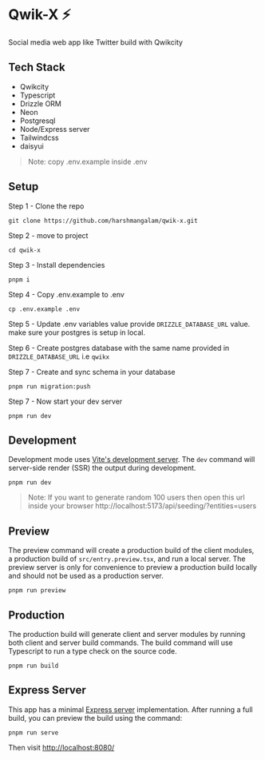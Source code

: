 # Qwik-X ⚡️

Social media web app like Twitter build with Qwikcity

## Tech Stack

- Qwikcity
- Typescript
- Drizzle ORM
- Neon
- Postgresql
- Node/Express server
- Tailwindcss
- daisyui

> Note: copy .env.example inside .env

## Setup

Step 1 - Clone the repo

```shell
git clone https://github.com/harshmangalam/qwik-x.git
```

Step 2 - move to project

```shell
cd qwik-x
```

Step 3 - Install dependencies

```shell
pnpm i
```

Step 4 - Copy .env.example to .env

```shell
cp .env.example .env
```

Step 5 - Update .env variables value
provide `DRIZZLE_DATABASE_URL` value. make sure your postgres is setup in local.

Step 6 - Create postgres database with the same name provided in `DRIZZLE_DATABASE_URL` i.e `qwikx`

Step 7 - Create and sync schema in your database

```shell
pnpm run migration:push
```

Step 7 - Now start your dev server

```shell
pnpm run dev
```

## Development

Development mode uses [Vite's development server](https://vitejs.dev/). The `dev` command will server-side render (SSR) the output during development.

```shell
pnpm run dev
```

> Note: If you want to generate random 100 users then open this url inside your browser
> http://localhost:5173/api/seeding/?entities=users

## Preview

The preview command will create a production build of the client modules, a production build of `src/entry.preview.tsx`, and run a local server. The preview server is only for convenience to preview a production build locally and should not be used as a production server.

```shell
pnpm run preview
```

## Production

The production build will generate client and server modules by running both client and server build commands. The build command will use Typescript to run a type check on the source code.

```shell
pnpm run build
```

## Express Server

This app has a minimal [Express server](https://expressjs.com/) implementation. After running a full build, you can preview the build using the command:

```shell
pnpm run serve
```

Then visit [http://localhost:8080/](http://localhost:8080/)
